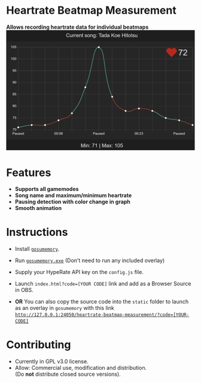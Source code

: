 
# Heartrate Beatmap Measurement

**Allows recording heartrate data for individual beatmaps**
![Overlay in Action](https://github.com/ad1107/heartrate-beatmap-measurement/blob/main/readme/demo.png?raw=true)
# Features

- **Supports all gamemodes**
- **Song name and maximum/minimum heartrate**
- **Pausing detection with color change in graph**
- **Smooth animation**

# Instructions

- Install [`gosumemory`](https://github.com/l3lackShark/gosumemory).
- Run [`gosumemory.exe`]() (Don't need to run any included overlay)
- Supply your HypeRate API key on the `config.js` file.
- Launch `index.html?code=[YOUR CODE]` link and add as a Browser Source in OBS.

- **OR** You can also copy the source code into the `static` folder to launch as an overlay in `gosumemory` with this link [`http://127.0.0.1:24050/heartrate-beatmap-measurement/?code=[YOUR-CODE]`](http://127.0.0.1:24050/heartrate-beatmap-measurement/?code=[YOUR-CODE)


# Contributing
- Currently in GPL v3.0 license.
- Allow: Commercial use, modification and distribution.\
(Do **not** distribute closed source versions).
